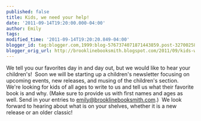 ```yaml
---
published: false
title: Kids, we need your help!
date: '2011-09-14T19:20:00.000-04:00'
author: Emily
tags: 
modified_time: '2011-09-14T19:20:20.849-04:00'
blogger_id: tag:blogger.com,1999:blog-5767374071871443859.post-327002589791572245
blogger_orig_url: http://brooklinebooksmith.blogspot.com/2011/09/kids-we-need-your-help.html
---
```


We tell you our favorites day in and day out, but we would like to hear your children's!&nbsp; Soon we will be starting up a children's newsletter focusing on upcoming events, new releases, and musing of the children's section.&nbsp; We're looking for kids of all ages to write to us and tell us what their favorite book is and why. (Make sure to provide us with first names and ages as well. Send in your entries to <a href="mailto:emily@brooklinebooksmith.com">emily@brooklinebooksmith.com</a>.)&nbsp; We look forward to hearing about what is on your shelves, whether it is a new release or an older classic!